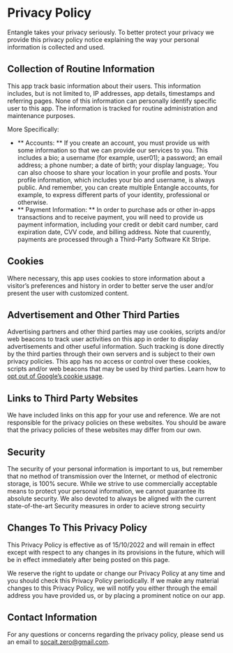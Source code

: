 # Privacy Policy

Entangle takes your privacy seriously. To better protect your privacy we provide this privacy policy notice explaining the way your personal information is collected and used.


## Collection of Routine Information

This app track basic information about their users. This information includes, but is not limited to, IP addresses, app details, timestamps and referring pages. None of this information can personally identify specific user to this app. The information is tracked for routine administration and maintenance purposes.

More Specifically:

- ** Accounts: ** If you create an account, you must provide us with some information so that we can provide our services to you. This includes a bio; a username (for example, user01); a password; an email address; a phone number; a date of birth; your display language;. You can also choose to share your location in your profile and posts. Your profile information, which includes your bio and username, is always public. And remember, you can create multiple Entangle accounts, for example, to express different parts of your identity, professional or otherwise. 
- ** Payment Information: ** In order to purchase ads or other in-apps transactions and to receive payment, you will need to provide us payment information, including your credit or debit card number, card expiration date, CVV code, and billing address. Note that cuurently, payments are processed through a Third-Party Software Kit Stripe.


## Cookies

Where necessary, this app uses cookies to store information about a visitor’s preferences and history in order to better serve the user and/or present the user with customized content.


## Advertisement and Other Third Parties

Advertising partners and other third parties may use cookies, scripts and/or web beacons to track user activities on this app in order to display advertisements and other useful information. Such tracking is done directly by the third parties through their own servers and is subject to their own privacy policies. This app has no access or control over these cookies, scripts and/or web beacons that may be used by third parties. Learn how to [opt out of Google’s cookie usage](http://www.google.com/privacy_ads.html).


## Links to Third Party Websites

We have included links on this app for your use and reference. We are not responsible for the privacy policies on these websites. You should be aware that the privacy policies of these websites may differ from our own.


## Security

The security of your personal information is important to us, but remember that no method of transmission over the Internet, or method of electronic storage, is 100% secure. While we strive to use commercially acceptable means to protect your personal information, we cannot guarantee its absolute security. We also devoted to always be aligned with the current state-of-the-art Security measures in order to acieve strong secuirty


## Changes To This Privacy Policy

This Privacy Policy is effective as of 15/10/2022 and will remain in effect except with respect to any changes in its provisions in the future, which will be in effect immediately after being posted on this page.

We reserve the right to update or change our Privacy Policy at any time and you should check this Privacy Policy periodically. If we make any material changes to this Privacy Policy, we will notify you either through the email address you have provided us, or by placing a prominent notice on our app.


## Contact Information

For any questions or concerns regarding the privacy policy, please send us an email to socait.zero@gmail.com.

